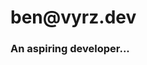 # ben&#8203;@vyrz.dev

### An aspiring developer...
<!--
I'm a full stack backend and web developer.
I predominantly use Python for my projects, however I have experience in Javascript and Rust.



A few things I have worked with are...

  - Python
    - Web Frameworks
      - Tiangolo's FastAPI
      - Flask
      - Django
    - Async & Threading
    - Databasing
      - Mongoengine
      - Django ORM
      - SQLAlchemy
    - Serialization
      - Py-Serde (A lib for structuring and safely parsing JSON)
    - AMQP
      - Pika @ RabbitMQ
    - API Wrappers
      - Square
      - Etsy
      - Ebay
      - Google (Sheets & Docs)
      - Plesk
      - WooCommerce
      - Wordpress

  - Systems Administration
    - GCP App Engine / Compute Engine
    - Kubernetes + Docker
    - Heroku
    - Daily Linux User
    - VPS Provisioning & Management
    - Plesk & CPanel
    - Wordpress

  - Javascript
    - Typescript
    - Svelte & Vue (Limited)
    - DOM API (Obviously)
    - Jquery
    - Node
    - Webpack
--!>
